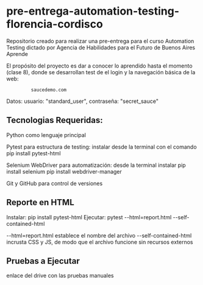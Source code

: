 # pre-entrega-automation-testing-florencia-cordisco
Repositorio creado para realizar una pre-entrega para el curso Automation Testing dictado por Agencia de Habilidades para el Futuro de Buenos Aires Aprende

El propósito del proyecto es dar a conocer lo aprendido hasta el momento (clase 8),
donde se desarrollan test de el login y la navegación básica de la web:

             saucedemo.com
Datos: usuario: "standard_user", contraseña: "secret_sauce"            

## Tecnologias Requeridas:

Python como lenguaje principal

Pytest para estructura de testing: instalar desde la terminal con el comando 
pip install pytest-html

Selenium WebDriver para automatización: desde la terminal instalar 
pip install selenium
pip install webdriver-manager

Git y GitHub para control de versiones




## Reporte en HTML
Instalar: pip install pytest-html
Ejecutar: pytest --html=report.html --self-contained-html

--html=report.html establece el nombre del archivo
--self-contained-html incrusta CSS y JS, de modo que el archivo funcione sin recursos externos

## Pruebas a Ejecutar

enlace del drive con las pruebas manuales 

